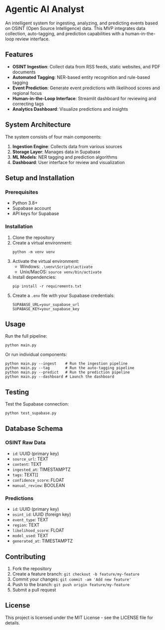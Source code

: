 # Agentic AI Analyst

An intelligent system for ingesting, analyzing, and predicting events based on OSINT (Open Source Intelligence) data. This MVP integrates data collection, auto-tagging, and prediction capabilities with a human-in-the-loop review interface.

## Features

- **OSINT Ingestion**: Collect data from RSS feeds, static websites, and PDF documents
- **Automated Tagging**: NER-based entity recognition and rule-based tagging
- **Event Prediction**: Generate event predictions with likelihood scores and regional focus
- **Human-in-the-Loop Interface**: Streamlit dashboard for reviewing and correcting tags
- **Analytics Dashboard**: Visualize predictions and insights

## System Architecture

The system consists of four main components:

1. **Ingestion Engine**: Collects data from various sources
2. **Storage Layer**: Manages data in Supabase
3. **ML Models**: NER tagging and prediction algorithms
4. **Dashboard**: User interface for review and visualization

## Setup and Installation

### Prerequisites

- Python 3.8+
- Supabase account
- API keys for Supabase

### Installation

1. Clone the repository
2. Create a virtual environment:
   ```
   python -m venv venv
   ```
3. Activate the virtual environment:
   - Windows: `.\venv\Scripts\activate`
   - Unix/MacOS: `source venv/bin/activate`
4. Install dependencies:
   ```
   pip install -r requirements.txt
   ```
5. Create a `.env` file with your Supabase credentials:
   ```
   SUPABASE_URL=your_supabase_url
   SUPABASE_KEY=your_supabase_key
   ```

## Usage

Run the full pipeline:
```
python main.py
```

Or run individual components:
```
python main.py --ingest    # Run the ingestion pipeline
python main.py --tag       # Run the auto-tagging pipeline
python main.py --predict   # Run the prediction pipeline
python main.py --dashboard # Launch the dashboard
```

## Testing

Test the Supabase connection:
```
python test_supabase.py
```

## Database Schema

### OSINT Raw Data
- `id`: UUID (primary key)
- `source_url`: TEXT
- `content`: TEXT
- `ingested_at`: TIMESTAMPTZ
- `tags`: TEXT[]
- `confidence_score`: FLOAT
- `manual_review`: BOOLEAN

### Predictions
- `id`: UUID (primary key)
- `osint_id`: UUID (foreign key)
- `event_type`: TEXT
- `region`: TEXT
- `likelihood_score`: FLOAT
- `model_used`: TEXT
- `generated_at`: TIMESTAMPTZ

## Contributing

1. Fork the repository
2. Create a feature branch: `git checkout -b feature/my-feature`
3. Commit your changes: `git commit -am 'Add new feature'`
4. Push to the branch: `git push origin feature/my-feature`
5. Submit a pull request

## License

This project is licensed under the MIT License - see the LICENSE file for details. 